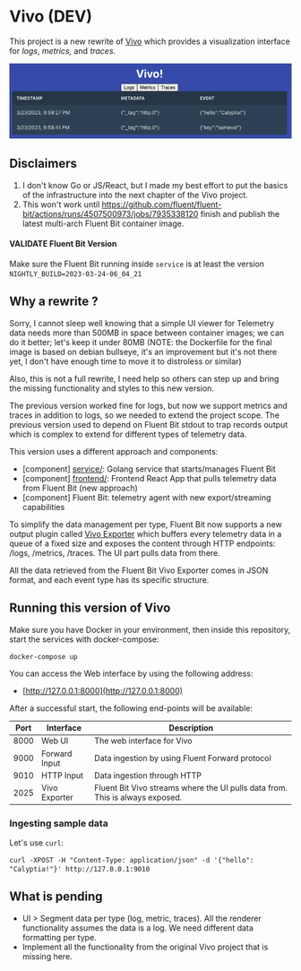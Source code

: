 # Vivo (DEV)

This project is a new rewrite of [Vivo](https://github.com/calyptia/vivo) which provides a visualization interface for _logs_, _metrics,_ and _traces_.

![](docs/hello_calyptia.png)

## Disclaimers

1. I don't know Go or JS/React, but I made my best effort to put the basics of the infrastructure into the next chapter of the Vivo project. 
2. This won't work until https://github.com/fluent/fluent-bit/actions/runs/4507500973/jobs/7935338120 finish and publish the latest multi-arch Fluent Bit container image.

#### VALIDATE Fluent Bit Version

Make sure the Fluent Bit running inside `service` is at least the version `NIGHTLY_BUILD=2023-03-24-06_04_21`

## Why a rewrite ?

Sorry, I cannot sleep well knowing that a simple UI viewer for Telemetry data needs more than 500MB in space between container images; we can do it better; let's keep it under 80MB (NOTE: the Dockerfile for the final image is based on debian bullseye, it's an improvement but it's not there yet, I don't have enough time to move it to distroless or similar)

Also, this is not a full rewrite, I need help so others can step up and bring the missing functionality and styles to this new version.

The previous version worked fine for logs, but now we support metrics and traces in addition to logs, so we needed to extend the project scope. The previous version used to depend on Fluent Bit stdout to trap records output which is complex to extend for different types of telemetry data.

This version uses a different approach and components:

- [component] [service/](./service): Golang service that starts/manages Fluent Bit
- [component] [frontend/](./frontend): Frontend React App that pulls telemetry data from Fluent Bit (new approach)
- [component] Fluent Bit: telemetry agent with new export/streaming capabilities

To simplify the data management per type, Fluent Bit now supports a new output plugin called [Vivo Exporter](https://docs.fluentbit.io/manual/v/dev-2.1/pipeline/outputs/vivo-exporter) which buffers every telemetry data in a queue of a fixed size and exposes the content through HTTP endpoints: /logs, /metrics, /traces. The UI part pulls data from there.

All the data retrieved from the Fluent Bit Vivo Exporter comes in JSON format, and each event type has its specific structure.

## Running this version of Vivo

Make sure you have Docker in your environment, then inside this repository, start the services with docker-compose:

```
docker-compose up
```

You can access the Web interface by using the following address:

- [http://127.0.0.1:8000](http://127.0.0.1:8000)

After a successful start, the following end-points will be available:

| Port | Interface | Description |
| --- | --- | --- |
| 8000 | Web UI | The web interface for Vivo |
| 9000 | Forward Input | Data ingestion by using Fluent Forward protocol |
| 9010 | HTTP Input | Data ingestion through HTTP |
| 2025 | Vivo Exporter | Fluent Bit Vivo streams where the UI pulls data from. This is always exposed. |

### Ingesting sample data

Let's use `curl`:

```
curl -XPOST -H "Content-Type: application/json" -d '{"hello": "Calyptia!"}' http://127.0.0.1:9010
```



## What is pending

- UI > Segment data per type (log, metric, traces). All the renderer functionality assumes the data is a log. We need different data formatting per type.
- Implement all the functionality from the original Vivo project that is missing here.
